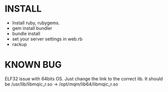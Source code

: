 INSTALL
=======

* Install ruby, rubygems. 
* gem install bundler
* bundle install
* set your server settings in web.rb
* rackup

KNOWN BUG
=========

ELF32 issue with 64bits OS. Just change the link to the correct lib.
It should be /usr/lib/libmqic_r.so -> /opt/mqm/lib64/libmqic_r.so
